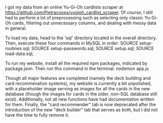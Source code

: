 I got my data from an online Yu-Gi-Oh cardlists scraper at 
https://github.com/Pietracoops/yugioh_cardlist_scraper. Of course, I still had
to perform a lot of preprocessing such as selecting only classic Yu-Gi-Oh cards,
filtering out unnecessary columns, and dealing with messy data in general.

To load my data, head to the 'sql' directory located in the overall directory.
Then, execute these four commands in MySQL in order:
SOURCE setup-routines.sql;
SOURCE setup-passwords.sql;
SOURCE setup.sql;
SOURCE load-data.sql;

To run my website, install all the required npm packages, indicated by 
package.json. Then run this command in the terminal:
nodemon app.js

Though all major features are completed (namely the deck building and card
recommenation systems), my website is currently a bit unpolished, with a
placeholder image serving as images for all the cards in the new database 
(though the images for cards in the older, non-SQL database still exist).
Additionally, not all new functions have had documentation written for them.
Finally, the "card recommender" tab is now deprecated after the introduction of
the new "deck builder" tab that serves as both, but I did not have the time to
fully remove it.
